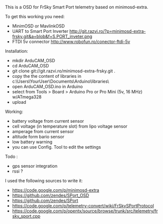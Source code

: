 This is a OSD for FrSky Smart Port telemetry based on minimosd-extra.

To get this working you need:
- MinimOSD or MavlinkOSD
- UART to Smart Port Inverter http://git.razvi.ro/?p=minimosd-extra-frsky.git&a=blob&f=S.PORT_inveter.png
- FTDI 5v connector http://www.robofun.ro/conector-ftdi-5v

Installation:
- mkdir ArduCAM_OSD
- cd ArduCAM_OSD
- git clone git://git.razvi.ro/minimosd-extra-frsky.git .
- copy the the content of libraries in c:\Users\YourUser\Documents\Arduino\libraries\
- open ArduCAM_OSD.ino in Arduino
- select from Tools > Board > Arduino Pro or Pro Mini (5v, 16 MHz) w/ATmega328
- upload

Working:
- battery voltage from current sensor
- cell voltage (in temperature slot) from lipo voltage sensor
- amperage from current sensor
- altitude form bario sensor
- low battery warning
- you can use Config. Tool to edit the settings

Todo : 
- gps sensor integration
- rssi ?

I used the following sources to write it:
- https://code.google.com/p/minimosd-extra
- https://github.com/zendes/SPort_OSD
- https://github.com/zendes/SPort
- https://code.google.com/p/telemetry-convert/wiki/FrSkySPortProtocol
- https://code.google.com/p/opentx/source/browse/trunk/src/telemetry/frsky_sport.cpp
